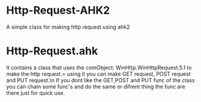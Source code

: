 # Http-Request-AHK2
A simple class for making http request using ahk2

# Http-Request.ahk
It contains a class that uses the comObject: WinHttp.WinHttpRequest.5.1 to make the http request.=
using it you can make GET request, POST request and PUT request.\n
If you dont like the GET,POST and PUT func of the class you can chain some func's and do the same or difrent thing
the func are there just for quick use.

